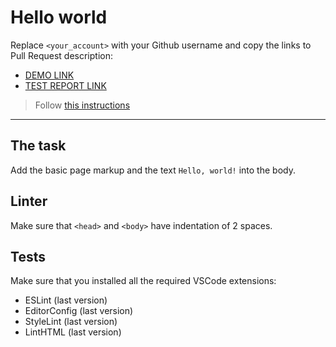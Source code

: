 # Hello world

Replace `<your_account>` with your Github username and copy the links to Pull Request description:
- [DEMO LINK](https://OlehPryshchepa.github.io/layout_hello-world/)
- [TEST REPORT LINK](https://OlehPryshchepa.github.io/layout_hello-world/report/html_report/)

> Follow [this instructions](https://mate-academy.github.io/layout_task-guideline/#how-to-solve-the-layout-tasks-on-github)
___

## The task

Add the basic page markup and the text `Hello, world!` into the body.

## Linter

Make sure that `<head>` and `<body>` have indentation of 2 spaces.

## Tests

Make sure that you installed all the required VSCode extensions:

- ESLint (last version)
- EditorConfig (last version)
- StyleLint (last version)
- LintHTML (last version)
